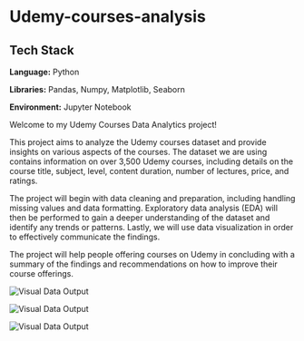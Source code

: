# Udemy-courses-analysis

## Tech Stack

**Language:** Python

**Libraries:** Pandas, Numpy, Matplotlib, Seaborn 

**Environment:** Jupyter Notebook 

Welcome to my Udemy Courses Data Analytics project!

This project aims to analyze the Udemy courses dataset and provide insights on various aspects of the courses. The dataset we are using contains information on over 3,500 Udemy courses, including details on the course title, subject, level, content duration, number of lectures, price, and ratings.

The project will begin with data cleaning and preparation, including handling missing values and data formatting. Exploratory data analysis (EDA) will then be performed to gain a deeper understanding of the dataset and identify any trends or patterns. Lastly, we will use data visualization in order to effectively communicate the findings.

The project will help people offering courses on Udemy in concluding with a summary of the findings and recommendations on how to improve their course offerings.

![Visual Data Output](https://i.ibb.co/GV5WQ50/DA-1.png)

![Visual Data Output](https://i.ibb.co/t4WfckF/DA-2.png)

![Visual Data Output](https://i.ibb.co/pXjP0j5/DA-3.png)
